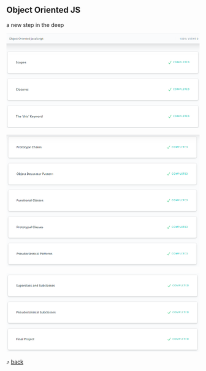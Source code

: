 ## Object Oriented JS

a new step in the deep

![alt-текст](1.png)

![alt-текст](2.png)

![alt-текст](3.png)

:arrow_heading_up: [back](../README.md)
